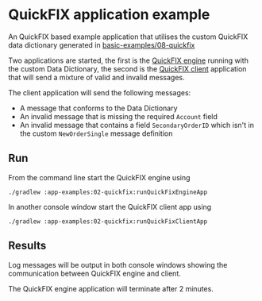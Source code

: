 # QuickFIX application example

An QuickFIX based example application that utilises the custom QuickFIX data dictionary generated in 
[basic-examples/08-quickfix](../../basic-examples/08-quickfix)

Two applications are started, the first is the [QuickFIX engine](./src/main/java/org/example/orchestra/QuickFixEngineDataDictionaryApp.java) 
running with the custom Data Dictionary, the second is the [QuickFIX client](./src/main/java/org/example/orchestra/QuickFixClientDataDictionaryApp.java)
application that will send a mixture of valid and invalid messages.

The client application will send the following messages:

* A message that conforms to the Data Dictionary
* An invalid message that is missing the required `Account` field
* An invalid message that contains a field `SecondaryOrderID` which isn't in the custom `NewOrderSingle` message
  definition

## Run

From the command line start the QuickFIX engine using 

```
./gradlew :app-examples:02-quickfix:runQuickFixEngineApp
```

In another console window start the QuickFIX client app using 

```
./gradlew :app-examples:02-quickfix:runQuickFixClientApp
```

## Results

Log messages will be output in both console windows showing the communication between QuickFIX engine and client.

The QuickFIX engine application will terminate after 2 minutes.
